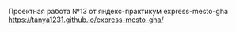 Проектная работа №13 от яндекс-практикум express-mesto-gha https://tanya1231.github.io/express-mesto-gha/
